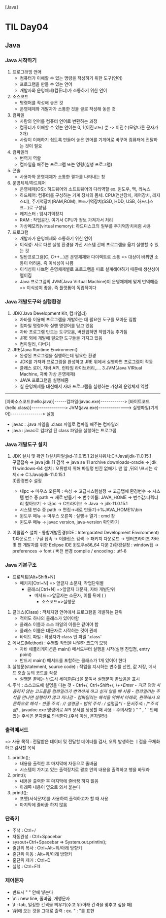 [Java]
# TIL Day04

## Java


### Java 시작하기
1. 프로그래밍 언어
    - 컴퓨터가 이해할 수 있는 명령을 작성하기 위한 도구(언어)
    - 프로그램을 만들 수 있는 언어
    - 개발자와 운영체제(컴퓨터)가 소통하기 위한 언어
2. 소스코드
    - 명령어를 작성해 놓은 것
    - 운영체제와 개발자가 소통한 것을 글로 작성해 놓은 것
3. 컴파일
    - 사람의 언어를 컴퓨터 언어로 변환하는 과정
    - 컴퓨터가 이해할 수 있는 언어는 0, 1(이진코드) 뿐 -> 이진수(모양다른 문자가 2개)
    - 사람이 이해하기 쉽도록 만들어 놓은 언어를 기계어로 바꾸어 컴퓨터에 전달하는 것이 필요
4. 컴파일러
    - 번역기 역할
    - 컴파일을 해주는 프로그램 또는 명령(실행 프로그램)
5. 콘솔
    - 사용자와 운영체제가 소통한 결과를 나타내는 창
6. 운영체제/하드웨어
    - 운영체제(OS): 하드웨어와 소프트웨어의 다리역할 ex. 윈도우, 맥, 리눅스
    - 하드웨어: 컴퓨터를 구성하는 기계 장치의 몸체. CPU(연산장치, 제어장치, 레지스터), 주기억장치(RAM,ROM), 보조기억장치(SSD, HDD, USB, 하드디스크...)로 구성됨.
    - 레지스터 : 임시기억장치
    - RAM : 작업공간. 여기서 CPU가 정보 가져가서 처리
    - 가상메모리(virtual memory): 하드디스크의 일부를 주기억장치처럼 사용
7. 프로그램
    - 개발자가 운영체제와 소통하기 위한 언어
    - 이식성: 서로 다른 실행 환경을 가진 시스템 간에 프로그램을 옮겨 실행할 수 있는 것
    - 일반프로그램(C, C++...)은 운영체제와 다이렉트로 소통 => 대상이 바뀌면 소통이 어려움. 즉 이식성이 나쁨
    - 이식성이 나쁘면 운영체제별로 프로그램을 따로 설계해야하기 때문에 생산성이 떨어짐
    - Java 프로그램의 JVM(Java Virtual Machine)이 운영체제에 맞게 번역해줌 => 이식성이 좋음. 즉 플랫폼이 독립적이다

### Java 개발도구와 실행환경
1. JDK(Java Development Kit, 컴파일러)
    - 자바를 이용해 프로그램을 개발하는 데 필요한 도구를 모아둔 집합
    - 컴파일 명령어와 실행 명령어를 담고 있음
    - 자바 프로그램 만드는 도구모음, 버전업하면 작업기능 추가됨
    - JRE 외에 개발에 필요한 도구들을 가지고 있음
    - 컴파일러, 디버거
2. JRE(Java Runtime Environment)
    - 완성된 프로그램을 실행하는데 필요한 환경
    - JDK를 가져와 프로그램을 완성하고 JRE 위에서 실행하면 프로그램이 작동
    - 클래스 로더, 자바 API, 런타임 라이브러리,....
3.JVM(Java VIRtual Machine, 자바 가상 운영체제)
    - JAVA 프로그램을 실행해줌
    - 실 운영체제를 대신해서 자바 프로그램을 실행하는 가상의 운영체제 역할
--------------------------------------------------
[자바소스코드(hello.java)]------컴파일(javac.exe)------------> [바이트코드(hello.class)]-----------------> JVM(java.exe)--------------> 실행파일(기계어)----------------> 실행
- javac : .java 파일을 .class 파일로 컴파일 해주는 컴파일러
- java : javac로 컴파일 된 class 파일을 실행하는 프로그램
### Java 개발도구 설치
1. JDK 설치 및 확인
    1)설치파일:jkd-11.0.15.1
    2)설치위치:C:\Java\jdk-11.0.15.1\
        구글접속 → java jdk 11 검색 → java se 11 archive downloads-oracle → jdk 11 windows-64 설치 : 오류방지 위해 파일명 빈칸 없애기. 맨 앞 ,뒤의 \표시는 삭제x => C:\Java\jdk-11.0.15.1\
    3)환경변수 설정
     - 내pc → 마우스 오른쪽 :  속성 → 고급시스템설정 → 고급탭에  환경변수 → 시스템 변수 중 path → 새로 만들기 → 변수이름: JAVA_HOME → 변수값:디렉터리 찾아보기 → 내pc → C드라이브 → Java → jdk-11.0.15.1
     - 시스템 변수 중 path → 편집→새로 만들기→%JAVA_HOME%\bin
     - 윈도우 메뉴 → 마우스 오른쪽 : 실행→ 열기 : cmd 창
     - 윈도우 메뉴 → javac version, java-version 확인하기

2. 이클립스 설치 - 통합개발환경(IDE : Intergarated Development Environment)
    1)다운로드 : 구글 접속 → 이클립스 검색 → 패키지 다운로드 → 엔터프라이즈 자바 및 웹 개발자를 위한 Eclipse IDE 윈도우x86_64 다운
    2)환경설정 : window탭 → preferences → font / 버전 변경 compile / encoding : utf-8


### Java 기본구조
- 프로젝트[Alt+Shift+N]
  - 패키지[Ctrl+N] => 앞글자 소문자, 작업단위별
    - 클래스[Ctrl+N] =>앞글자 대문자, 자바 개발단위
      - 메서드=>앞글자는 소문자, 이름 뒤에 ( )
        -  소스코드=>실행문

1. 클래스(Class) : 객체지향 언어에서 프로그램을 개발하는 단위
    - 적어도 하나의 클래스가 있어야함
    - 클래스 이름과 소스 파일의 이름은 같아야 함
    - 클래스 이름은 대문자로 시작하는 것이 관례
    - 바이트 파일 : 확장자가 class 인 파일  '.class' 
2. 메서드(Method) : 수행할 작업을 나열한 코드의 모임
    - 자바 애플리케이션은 main() 메서드부터 실행을 시작(실행 진입점, entry point)
    - 반드시 main() 메서드를 포함하는 클래스가 1개 있어야 한다
3. 실행문(statement, source code) : 작업을 지시하는 변수를 선언, 값 저장, 메서드 호출 등의 코드를 작성
    - 실행문 끝에는 반드시 세미콜론(;)을 붙여서 실행문이 끝났음을 표시
  4. 주석 : 소스코드에 설명을 다는 것
    - Ctrl+/, Ctrl+Shift+/, /+*+Enter
    - 지금 당장 사용하지 않는 코드들을 컴파일러가 번역하게 하고 싶지 않을 때 사용
    - 컴파일러는 주석을 만나면 실행하지 않고 지나감
    - 컴파일러는 해석을 위에서 아래로, 왼쪽에서 오른쪽으로 해석
    - 한줄 주석 : // 설명글 
    - 범위 주석 : /* 설명글*/
    - 문서주석 : /**주석글*/ , javadoc.exe 명령어로 API 문서를 생성할 때 사용
    - 주의사항 ) " " , ' '  안에 있는 주석은 문자열로 인식한다.(주석 아님, 문자열임)

### 출력메서드
=> 사용 목적 : 전달받은 데이터 및 전달할 데이터를 검사, 오류 발생하는 ㅣ점을 구체화하고 검사할 목적
1. println();
    - 내용을 출력한 후 마지막에 자동으로 줄바꿈
    - 시스템이 가지고 있는 출력장치로 괄호 안의 내용을 출력하고 행을 바꿔라
2. print();
    - 내용을 출력한 후 마지막에 줄바꿈 하지 않음
    - 아래쪽 내용이 옆으로 와서 붙는다 
3. printf();
    - 포맷(서식문자)를 사용하여 출력하고자 할 때 사용
    - 마지막에 줄바꿈 하지 않음 

### 단축키
- 주석 : Ctrl+/
- 자동완성 : Ctrl+Spacebar
- sysout+Ctrl+Spacebar => System.out.println();
- 줄단위 복사 : Ctrl+Alt+위/아래 방향키
- 줄단위 이동 : Alt+위/아래 방향키
- 줄단위 제거 : Ctrl+D
- 실행 : Ctrl+F11

### 제어문자
- 반드시 " " 안에 넣는다
- \n : new line, 줄바꿈, 개행문자
- \t : tab, 일정한 간격을 띄우기(주고 위/아래 간격을 맞추고 싶을 때)
- \뒤에 오는 것을 그대로 출력 : ex.   \" :  "를 표현

